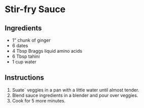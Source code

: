 # Stir-fry Sauce

## Ingredients
* 1" chunk of ginger
* 6 dates
* 4 Tbsp Braggs liquid amino acids
* 6 Tbsp tahini
* 1 cup water 

## Instructions
1. Suate` veggies in a pan with a little water until almost tender.
2. Blend sauce ingredients in a blender and pour over veggies.
3. Cook for 5 more minutes.
